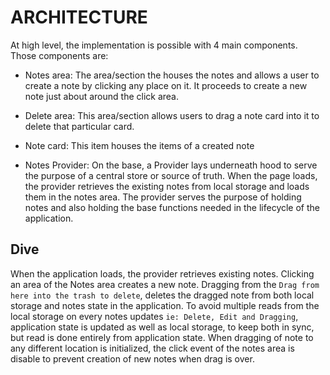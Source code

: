# ARCHITECTURE

At high level, the implementation is possible with 4 main components. Those components are:

- Notes area: The area/section the houses the notes and allows a user to create a note by clicking any place on it. It proceeds to create a new note just about around the click area.

- Delete area: This area/section allows users to drag a note card into it to delete that particular card.

- Note card: This item houses the items of a created note

- Notes Provider: On the base, a Provider lays underneath hood to serve the purpose of a central store or source of truth. When the page loads, the provider retrieves the existing notes from local storage and loads them in the notes area. The provider serves the purpose of holding notes and also holding the base functions needed in the lifecycle of the application.

## Dive

When the application loads, the provider retrieves existing notes. Clicking an area of the Notes area creates a new note. Dragging from the `Drag from here into the trash to delete`, deletes the dragged note from both local storage and notes state in the application. To avoid multiple reads from the local storage on every notes updates `ie: Delete, Edit and Dragging`, application state is updated as well as local storage, to keep both in sync, but read is done entirely from application state. When dragging of note to any different location is initialized, the click event of the notes area is disable to prevent creation of new notes when drag is over.
